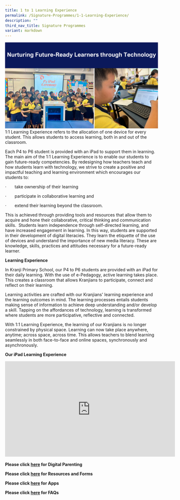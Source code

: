 ```yaml
---
title: 1 to 1 Learning Experience
permalink: /Signature-Programmes/1-1-Learning-Experience/
description: ""
third_nav_title: Signature Programmes
variant: markdown
---
```


![](/images/Our%20Curriculum/Signature%20Programmes/11%20Learning%20Experience/1_to_1_Learning_Experience_2024.png)
1:1 Learning Experience refers to the allocation of one device for every student. This allows students to access learning, both in and out of the classroom.

Each P4 to P6 student is provided with an iPad to support them in learning. The main aim of the 1:1 Learning Experience is to enable our students to gain future-ready competencies. By redesigning how teachers teach and how students learn with technology, we strive to create a positive and impactful teaching and learning environment which encourages our students to:

·&nbsp;&nbsp;&nbsp;&nbsp;&nbsp;&nbsp;&nbsp;take ownership of their learning

·&nbsp;&nbsp;&nbsp;&nbsp;&nbsp;&nbsp;&nbsp;participate in collaborative learning and

·&nbsp;&nbsp;&nbsp;&nbsp;&nbsp;&nbsp;&nbsp;extend their learning beyond the classroom.

This is achieved through providing tools and resources that allow them to acquire and hone their collaborative, critical thinking and communication skills.&nbsp; Students learn independence through self-directed learning, and have increased engagement in learning. In this way, students are supported in their development of digital literacies. They learn the etiquette of the use of devices and understand the importance of new media literacy. These are knowledge, skills, practices and attitudes necessary for a future-ready learner.&nbsp; &nbsp;

  
**Learning Experience**  
  

In Kranji Primary School, our P4 to P6 students are provided with an iPad for their daily learning. With the use of e-Pedagogy, active learning takes place. This creates a classroom that allows Kranjians to participate, connect and reflect on their learning.&nbsp;

Learning activities are crafted with our Kranjians' learning experience and the learning outcomes in mind. The learning processes entails students making sense of information to achieve deep understanding and/or develop a skill. Tapping on the affordances of technology, learning is transformed where students are more participative, reflective and connected.&nbsp;

  

With 1:1 Learning Experience, the learning of our Kranjians is no longer constrained by physical space. Learning can now take place anywhere, anytime; across space, across time. This allows teachers to blend learning seamlessly in both face-to-face and online spaces, synchronously and asynchronously.&nbsp;  
  
  
  
  
**Our iPad Learning Experience**

<iframe width="560" height="315" src="https://www.youtube.com/embed/yM4ZJyPLIgw" title="YouTube video player" frameborder="0" allow="accelerometer; autoplay; clipboard-write; encrypted-media; gyroscope; picture-in-picture" allowfullscreen=""></iframe>

**Please click [here](/1-1-learning-experience/Digital-Parenting/) for Digital Parenting**

**Please click [here](/1-1-learning-experience/Resources-and-Forms/) for Resources and Forms**

**Please click [here](/1-1-learning-experience/Apps/) for Apps**

**Please click [here](/1-1-learning-experience/FAQs/) for FAQs**